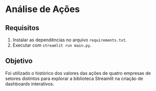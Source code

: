 # Análise de Ações

## Requisitos
1. Instalar as dependências no arquivo `requirements.txt`.
2. Executar com `streamlit run main.py`.

## Objetivo
Foi utilizado o histórico dos valores das ações de quatro empresas de setores distintos para explorar a biblioteca Streamlit na criação de dashboards interativos.
